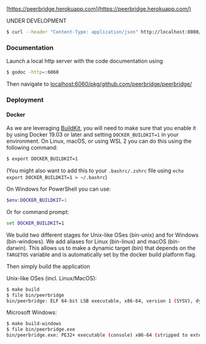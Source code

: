 [https://peerbridge.herokuapp.com](https://peerbridge.herokuapp.com/)

UNDER DEVELOPMENT

```bash
$ curl --header "Content-Type: application/json" http://localhost:8080/messages/new --data '{"privateKey": "-----BEGIN RSA PRIVATE KEY-----\nMIIEogIBAAKCAQEA31qounIbnDNXw0AgdpfiFNBzaoR+QDsRV1JSy3euotRSDszY\njEus93sfleScZNwx8IucceRJ77t0L7YeSp9dzRy69Y/zsX3k3X7czHkvM1CS/xx5\nnLbl77ie8Jn2GtSdPcVPeww4z9n7NB6ysvRQS1aFQ97Gx3l7Wl3Kd6B/rywKVTmg\njd+Nh6Kkl1+QMaaq6UhQKwqpcv07A+WUXmWIYgj/f5s2kao7XcC/6jBm8E7yj6OI\nmAs4giWL4jufDrmrwtM6zfTCnGV7MfgR6qpDo6e6xxBCsxYYIWMmxIFWjfU6i7C2\n9S3zXes+p7VppvPLq3nuqWmkoamcrVYhXY6w5wIDAQABAoIBABGA+VgjOSa0n1wd\n2m1w2bbn3yOp3nsKJgHB4dswNe9s1EF0rEPSamu6qm8Ey3zcBM3lIw2J5oFzH1fd\n3eHbO26nob882MxAIX96QbOEi75pwhtcD+vIKZzvywTwC+luYCRHIkNyYcFoQ9eB\n0F9V5jUBQtBe1RUs4A3k68kUOu1vUKHfl+4T3L/FiA0BG/cpCG2aAShGH/35QNij\nafmC6UVdcQEA26wqRiYYOMWWKPeOMIiqCLPHOJFdH1xUQHXFGt2/wSg/FIvbOQvD\nOzwa0mFcptd9KTMm6YoLknNb7plUmvAYceqdqRX0QYInBfBrGg8kvMAt0fnJ34gF\nZLDUTgECgYEA6NZbpjHmB7viXHAtMtbYRZcJkANrqTgREaur5C/+Ty7C2zsy1VTy\nH/9Ki/T8wBl1oLy6T8fDlIzmuiDpXK+L7Inch3R+6O5nO6/hNuSCJVxc1GdMGbCB\nQYZR5mdstb/qjO3TKgCccNdeywlaB73afZBPVzI7+EmOrmlqZAIhJbcCgYEA9ZLL\nJYpwm/Hq9RX+FF6LbPc1PgwkkfhEvmJhbvBaUxsDoY2vhhInpIWe7q8TBqdwcWHv\niKxlVJOqcmFwuX+ZYPluYZrYGoe5awXdFhKdbWwGs+y5wh2w6n7mXFRje9twi+MU\nenXJJqHL4Vrw6R2utt3RebZzvxrnbPmB1cUMTlECgYA4wkiFMxTIPdzoe9AI3KbM\nEA2ctbjA/5HppNe6QJjV5KhLmRrDNnnvouQhSg9zJMGv9VHVsPTUeaSlKvC4T3Lk\nrpa7zoJBdhxkSHO2Ve4D/YgDn0rF2Gkp9/xvFjdB9w7OXAtl6dA5Ecdh512zFWz1\nvwAYWX6VABlwGvJ8fqhl8QKBgDyAJ9Bd5RRma25qNqiqCkuUM+fPcgsMUVNeRYbh\nbD9hPmnE0GOFgYLE8Lz5IQTYp5knea4AWw6VOr7nRrBMwWrkyM7/KRKQMZwuW6Oe\nfm6A2L3nKnSqf/WlwfcpS0EudPHhxh/NePstjV892nB0QaEH0R3dV3LTnAR7DAOw\ngjGhAoGAfyJ/mRdU5s6Kx9Qyjap74uVjsJyjafBf15GGZU3dQol4Ml2ZcjmwJyMG\n3mrEOyJ6H/a0rWjY2/yvvTGYE4vAEeNKgxQluF2T34p3DATZ3IATTmOeGxRFExH+\nclBXRwsUtchAUzfv5NnGpDoUgjj/h/m7Ewq9rt6g51yIcj72pi8=\n-----END RSA PRIVATE KEY-----\n", "publicKey": "-----BEGIN RSA PUBLIC KEY-----\nMIIBIjANBgkqhkiG9w0BAQEFAAOCAQ8AMIIBCgKCAQEA31qounIbnDNXw0Agdpfi\nFNBzaoR+QDsRV1JSy3euotRSDszYjEus93sfleScZNwx8IucceRJ77t0L7YeSp9d\nzRy69Y/zsX3k3X7czHkvM1CS/xx5nLbl77ie8Jn2GtSdPcVPeww4z9n7NB6ysvRQ\nS1aFQ97Gx3l7Wl3Kd6B/rywKVTmgjd+Nh6Kkl1+QMaaq6UhQKwqpcv07A+WUXmWI\nYgj/f5s2kao7XcC/6jBm8E7yj6OImAs4giWL4jufDrmrwtM6zfTCnGV7MfgR6qpD\no6e6xxBCsxYYIWMmxIFWjfU6i7C29S3zXes+p7VppvPLq3nuqWmkoamcrVYhXY6w\n5wIDAQAB\n-----END RSA PUBLIC KEY-----\n", "receiverPublicKey": "-----BEGIN RSA PUBLIC KEY-----\nMIIBIjANBgkqhkiG9w0BAQEFAAOCAQ8AMIIBCgKCAQEA31qounIbnDNXw0Agdpfi\nFNBzaoR+QDsRV1JSy3euotRSDszYjEus93sfleScZNwx8IucceRJ77t0L7YeSp9d\nzRy69Y/zsX3k3X7czHkvM1CS/xx5nLbl77ie8Jn2GtSdPcVPeww4z9n7NB6ysvRQ\nS1aFQ97Gx3l7Wl3Kd6B/rywKVTmgjd+Nh6Kkl1+QMaaq6UhQKwqpcv07A+WUXmWI\nYgj/f5s2kao7XcC/6jBm8E7yj6OImAs4giWL4jufDrmrwtM6zfTCnGV7MfgR6qpD\no6e6xxBCsxYYIWMmxIFWjfU6i7C29S3zXes+p7VppvPLq3nuqWmkoamcrVYhXY6w\n5wIDAQAB\n-----END RSA PUBLIC KEY-----\n", "sessionKey": [251,141,110,165,55,173,202,33,104,206,253,112,118,54,42,110,113,24,64,100,93,232,83,164,129,138,109,59,164,105,135,254], "content": "Incroyable"}'
```

### Documentation

Launch a local http server with the code documentation using

```bash
$ godoc -http=:6060
```

Then navigate to [localhost:6060/pkg/github.com/peerbridge/peerbridge/](http://localhost:6060/pkg/github.com/peerbridge/peerbridge/)

### Deployment

#### Docker

As we are leveraging [BuildKit](https://github.com/moby/buildkit), you will need to make sure that you enable it by using Docker 19.03 or later and setting `DOCKER_BUILDKIT=1` in your environment. On Linux, macOS, or using WSL 2 you can do this using the following command:

```bash
$ export DOCKER_BUILDKIT=1
```

(You might also want to add this to your `.bashrc/.zshrc` file using `echo export DOCKER_BUILDKIT=1 > ~/.bashrc`)

On Windows for PowerShell you can use:
```powershell
$env:DOCKER_BUILDKIT=1
```

Or for command prompt:
```cmd
set DOCKER_BUILDKIT=1
```

We build two different stages for Unix-like OSes  (bin-unix) and for Windows (bin-windows).
We add aliases for Linux (bin-linux) and macOS (bin-darwin).
This allows us to make a dynamic target (bin) that depends on the `TARGETOS` variable and is automatically
set by the docker build platform flag.

Then simply build the application

Unix-like OSes (incl. Linux/MacOS):

```bash
$ make build
$ file bin/peerbridge
bin/peerbridge: ELF 64-bit LSB executable, x86-64, version 1 (SYSV), dynamically linked, interpreter /lib/ld-, not stripped
```

Microsoft Windows:

```bash
$ make build-windows
$ file bin/peerbridge.exe
bin/peerbridge.exe: PE32+ executable (console) x86-64 (stripped to external PDB), for MS Windows
```
